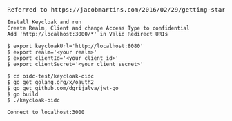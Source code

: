 <pre>
Referred to https://jacobmartins.com/2016/02/29/getting-started-with-oauth2-in-go/
</pre>

```
Install Keycloak and run
Create Realm, Client and change Access Type to confidential
Add 'http://localhost:3000/*' in Valid Redirect URIs

$ export keycloakUrl='http://localhost:8080'
$ export realm='<your realm>'
$ export clientId='<your client id>'
$ export clientSecret='<your client secret>'

$ cd oidc-test/keycloak-oidc
$ go get golang.org/x/oauth2
$ go get github.com/dgrijalva/jwt-go
$ go build
$ ./keycloak-oidc

Connect to localhost:3000
```
